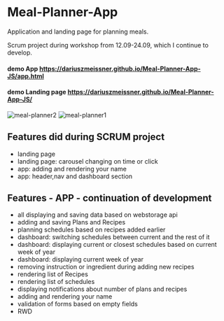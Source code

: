 # Meal-Planner-App
Application and landing page for planning meals.

Scrum project during workshop from 12.09-24.09, which I continue to develop.

#### demo App https://dariuszmeissner.github.io/Meal-Planner-App-JS/app.html
#### demo Landing page https://dariuszmeissner.github.io/Meal-Planner-App-JS/

![meal-planner2](https://user-images.githubusercontent.com/59477908/212501692-41fe00c4-2aeb-43f1-a47e-f28240ddff7c.png)
![meal-planner1](https://user-images.githubusercontent.com/59477908/212501689-aa5b2656-a34d-4e6f-827d-510d23c31b39.png)

## Features did during SCRUM project
- landing page
- landing page: carousel changing on time or click
- app: adding and rendering your name
- app: header,nav and dashboard section 

## Features - APP - continuation of development
- all displaying and saving data based on webstorage api
- adding and saving Plans and Recipes
- planning schedules based on recipes added earlier
- dashboard: switching schedules between current and the rest of it
- dashboard: displaying current or closest schedules based on current week of year
- dashboard: displaying current week of year
- removing instruction or ingredient during adding new recipes
- rendering list of Recipes
- rendering list of schedules
- displaying notifications about number of plans and recipes
- adding and rendering your name
- validation of forms based on empty fields
- RWD 







